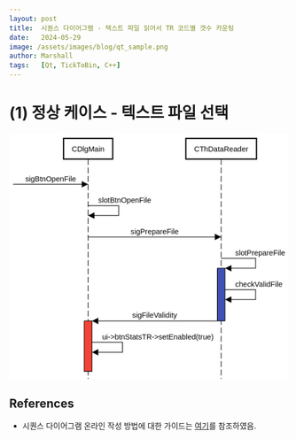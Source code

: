 ```yaml
---
layout: post
title:  시퀀스 다이어그램 - 텍스트 파일 읽어서 TR 코드별 갯수 카운팅
date:   2024-05-29 
image: /assets/images/blog/qt_sample.png
author: Marshall
tags:   [Qt, TickToBin, C++]
---
```


# (1) 정상 케이스 - 텍스트 파일 선택

![텍스트 파일 선택](../assets/images/diagram/select_txt.png)

## References
* 시퀀스 다이어그램 온라인 작성 방법에 대한 가이드는 [여기](https://sequencediagram.org/instructions.html)를 참조하였음.


